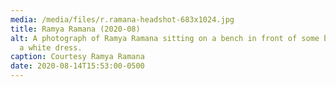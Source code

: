 ```yaml
---
media: /media/files/r.ramana-headshot-683x1024.jpg
title: Ramya Ramana (2020-08)
alt: A photograph of Ramya Ramana sitting on a bench in front of some bamboo, in
  a white dress.
caption: Courtesy Ramya Ramana
date: 2020-08-14T15:53:00-0500
---
```

